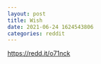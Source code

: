 ```yaml
--- 
layout: post 
title: Wish 
date: 2021-06-24 1624543806 
categories: reddit 
--- 
```

https://redd.it/o71nck